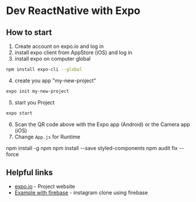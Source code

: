 # Dev ReactNative with Expo

## How to start

1. Create account on expo.io and log in
2. install expo client from AppStore (iOS) and log in
3. install expo on computer global
```sh
npm install expo-cli --global
```
4. create you app "my-new-project"
```sh
expo init my-new-project
```
5. start you Project
```sh
expo start
```
6. Scan the QR code above with the Expo app (Android) or the Camera app (iOS)
7. Change `App.js` for Runtime

npm install -g npm
npm install --save styled-components
npm audit fix --force


## Helpful links

* [expo.io](https://expo.io/) - Project website
* [Example with firebase](https://blog.expo.io/instagram-clone-using-firebase-react-native-expo-cc32f61c7bba) - instagram clone using firebase


